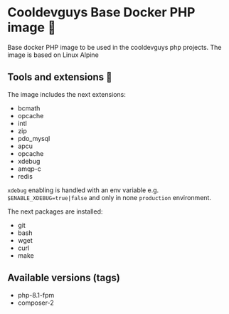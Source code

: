 # Cooldevguys Base Docker PHP image 🐳

Base docker PHP image to be used in the cooldevguys php projects. The image is based on Linux Alpine

## Tools and extensions 🧰

The image includes the next extensions:

- bcmath
- opcache
- intl
- zip
- pdo_mysql
- apcu
- opcache
- xdebug
- amqp-c
- redis

`xdebug` enabling is handled with an env variable e.g. `$ENABLE_XDEBUG=true|false` and only in none `production`
environment.

The next packages are installed:

- git
- bash
- wget
- curl
- make

## Available versions (tags)
- php-8.1-fpm
- composer-2

